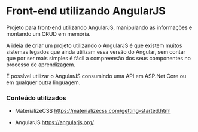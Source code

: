 # Front-end utilizando AngularJS

Projeto para front-end utilizando AngularJS, manipulando as informações e montando um CRUD em memória. 

A ideia de criar um projeto utilizando o AngularJS é que existem muitos sistemas legados que ainda utilizam essa versão do Angular, sem contar que por ser mais simples é fácil a compreensão dos seus componentes no processo de aprendizagem.

É possível utilizar o AngularJS consumindo uma API em ASP.Net Core ou em qualquer outra linguagem. 

### Conteúdo utilizados

* MaterializeCSS https://materializecss.com/getting-started.html

* AngularJS https://angularjs.org/
